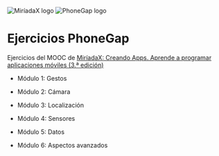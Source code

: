 ![MiríadaX logo](https://upload.wikimedia.org/wikipedia/commons/thumb/6/6c/LogoMiriadax.jpg/220px-LogoMiriadax.jpg)
![PhoneGap logo](https://phonegap.com/blog/uploads/2013-02/cordova-phonegap-build.jpg)

Ejercicios PhoneGap
===================

Ejercicios del MOOC de [MiríadaX: Creando Apps. Aprende a programar aplicaciones móviles (3.ª edición)](https://miriadax.net/web/creando-apps-aprende-a-programar-aplicaciones-moviles-3-edicion-/)

* Módulo 1: Gestos

* Módulo 2: Cámara

* Módulo 3: Localización

* Módulo 4: Sensores

* Módulo 5: Datos

* Módulo 6: Aspectos avanzados
